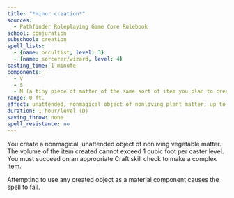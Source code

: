 ```yaml
---
title: "*minor creation*"
sources:
  - Pathfinder Roleplaying Game Core Rulebook
school: conjuration
subschool: creation
spell_lists:
  - {name: occultist, level: 3}
  - {name: sorcerer/wizard, level: 4}
casting_time: 1 minute
components:
  - V
  - S
  - M (a tiny piece of matter of the same sort of item you plan to create with *minor creation*)
range: 0 ft.
effect: unattended, nonmagical object of nonliving plant matter, up to 1 cu. ft./level
duration: 1 hour/level (D)
saving_throw: none
spell_resistance: no
---
```


You create a nonmagical, unattended object of nonliving vegetable matter. The volume of the item created cannot exceed 1 cubic foot per caster level. You must succeed on an appropriate Craft skill check to make a complex item.

Attempting to use any created object as a material component causes the spell to fail.

